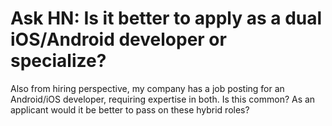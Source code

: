 # Ask HN: Is it better to apply as a dual iOS/Android developer or specialize?

Also from hiring perspective, my company has a job posting for an Android&#x2F;iOS developer, requiring expertise in both. Is this common? As an applicant would it be better to pass on these hybrid roles?
